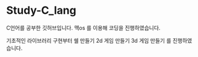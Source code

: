 # Study-C_lang
C언어를 공부한 깃허브입니다.
맥os 를 이용해 코딩을 진행하였습니다.

기초적인 라이브러리 구현부터
쉘 만들기
2d 게임 만들기
3d 게임 만들기
를 진행하였습니다.
